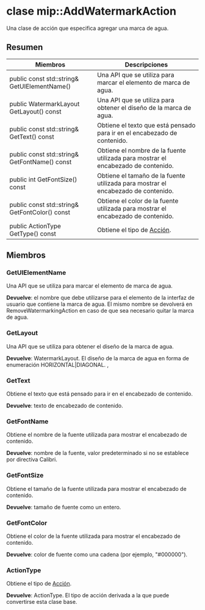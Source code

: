 # <a name="class-mipaddwatermarkaction"></a>clase mip::AddWatermarkAction 
Una clase de acción que especifica agregar una marca de agua.
  
## <a name="summary"></a>Resumen
 Miembros                        | Descripciones                                
--------------------------------|---------------------------------------------
 public const std::string& GetUIElementName()  |  Una API que se utiliza para marcar el elemento de marca de agua.
 public WatermarkLayout GetLayout() const  |  Una API que se utiliza para obtener el diseño de la marca de agua.
 public const std::string& GetText() const  |  Obtiene el texto que está pensado para ir en el encabezado de contenido.
 public const std::string& GetFontName() const  |  Obtiene el nombre de la fuente utilizada para mostrar el encabezado de contenido.
 public int GetFontSize() const  |  Obtiene el tamaño de la fuente utilizada para mostrar el encabezado de contenido.
 public const std::string& GetFontColor() const  |  Obtiene el color de la fuente utilizada para mostrar el encabezado de contenido.
 public ActionType GetType() const  |  Obtiene el tipo de [Acción](class_mip_action.md).
  
## <a name="members"></a>Miembros
  
### <a name="getuielementname"></a>GetUIElementName
Una API que se utiliza para marcar el elemento de marca de agua.

  
**Devuelve**: el nombre que debe utilizarse para el elemento de la interfaz de usuario que contiene la marca de agua. El mismo nombre se devolverá en RemoveWatermarkingAction en caso de que sea necesario quitar la marca de agua.
  
### <a name="getlayout"></a>GetLayout
Una API que se utiliza para obtener el diseño de la marca de agua.

  
**Devuelve**: WatermarkLayout. El diseño de la marca de agua en forma de enumeración HORIZONTAL|DIAGONAL. ,
  
### <a name="gettext"></a>GetText
Obtiene el texto que está pensado para ir en el encabezado de contenido.

  
**Devuelve**: texto de encabezado de contenido.
  
### <a name="getfontname"></a>GetFontName
Obtiene el nombre de la fuente utilizada para mostrar el encabezado de contenido.

  
**Devuelve**: nombre de la fuente, valor predeterminado si no se establece por directiva Calibri.
  
### <a name="getfontsize"></a>GetFontSize
Obtiene el tamaño de la fuente utilizada para mostrar el encabezado de contenido.

  
**Devuelve**: tamaño de fuente como un entero.
  
### <a name="getfontcolor"></a>GetFontColor
Obtiene el color de la fuente utilizada para mostrar el encabezado de contenido.

  
**Devuelve**: color de fuente como una cadena (por ejemplo, "#000000").
  
### <a name="actiontype"></a>ActionType
Obtiene el tipo de [Acción](class_mip_action.md).

  
**Devuelve**: ActionType. El tipo de acción derivada a la que puede convertirse esta clase base.